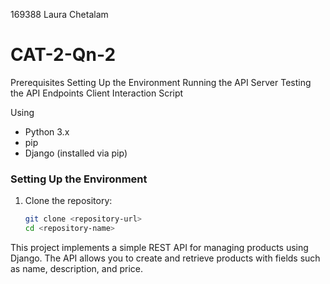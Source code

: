 169388 Laura Chetalam
# CAT-2-Qn-2

Prerequisites
Setting Up the Environment
Running the API Server
Testing the API Endpoints
Client Interaction Script

Using
- Python 3.x
- pip
- Django (installed via pip)

### Setting Up the Environment
1. Clone the repository:

   ```bash
   git clone <repository-url>
   cd <repository-name>

This project implements a simple REST API for managing products using Django. The API allows you to create and retrieve products with fields such as name, description, and price.
